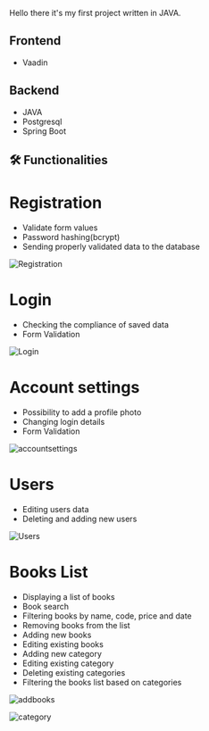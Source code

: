 Hello there it's my first project written in JAVA.

## Frontend

- Vaadin

## Backend

- JAVA
- Postgresql 
- Spring Boot

## 🛠️ Functionalities

# Registration

- Validate form values
- Password hashing(bcrypt)
- Sending properly validated data to the database
  
![Registration](https://github.com/KamilCiemiega/BookStore/assets/55457173/b9ea6c18-9cb5-4106-9675-52c47f5985b0)

# Login

- Checking the compliance of saved data
- Form Validation

![Login](https://github.com/KamilCiemiega/BookStore/assets/55457173/400d110b-71d7-45a1-a84f-6fe9dcc185c4)

# Account settings

- Possibility to add a profile photo
- Changing login details
- Form Validation

![accountsettings](https://github.com/KamilCiemiega/BookStore/assets/55457173/d6031b00-2423-42f6-b8f6-7a44b3c5bacd)

# Users
- Editing users data
- Deleting and adding new users

![Users](https://github.com/KamilCiemiega/BookStore/assets/55457173/513208dd-1b76-4221-a829-fdfb64f9f1ec)

# Books List
- Displaying a list of books
- Book search
- Filtering books by name, code, price and date
- Removing books from the list
- Adding new books
- Editing existing books
- Adding new category
- Editing existing category
- Deleting existing categories
- Filtering the books list based on categories

![addbooks](https://github.com/KamilCiemiega/BookStore/assets/55457173/890d13b6-889d-4279-b8a2-61673a7459e2)

![category](https://github.com/KamilCiemiega/BookStore/assets/55457173/2d29b97f-1495-44ed-be25-26d71e596ea1)



